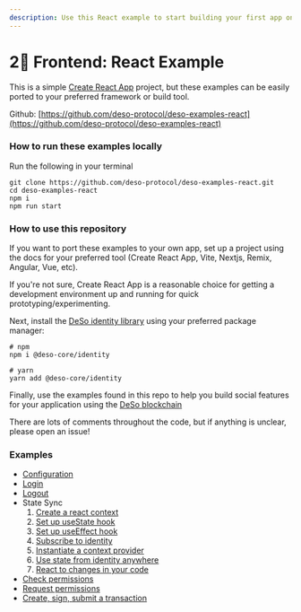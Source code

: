 ```yaml
---
description: Use this React example to start building your first app on DeSo
---
```


# 2⃣ Frontend: React Example

This is a simple [Create React App](https://create-react-app.dev/docs/getting-started) project, but these examples can be easily ported to your preferred framework or build tool.

Github: [https://github.com/deso-protocol/deso-examples-react](https://github.com/deso-protocol/deso-examples-react)

### How to run these examples locally

Run the following in your terminal

```
git clone https://github.com/deso-protocol/deso-examples-react.git
cd deso-examples-react
npm i
npm run start
```

### How to use this repository

If you want to port these examples to your own app, set up a project using the docs for your preferred tool (Create React App, Vite, Nextjs, Remix, Angular, Vue, etc).

If you're not sure, Create React App is a reasonable choice for getting a development environment up and running for quick prototyping/experimenting.

Next, install the [DeSo identity library](https://www.npmjs.com/package/@deso-core/identity) using your preferred package manager:

```
# npm
npm i @deso-core/identity

# yarn
yarn add @deso-core/identity
```

Finally, use the examples found in this repo to help you build social features for your application using the [DeSo blockchain](https://deso.com/)

There are lots of comments throughout the code, but if anything is unclear, please open an issue!

### Examples

* [Configuration](https://github.com/deso-protocol/deso-examples-react/blob/main/src/routes/root.jsx#L7)
* [Login](https://github.com/deso-protocol/deso-examples-react/blob/main/src/components/nav.jsx#L27)
* [Logout](https://github.com/deso-protocol/deso-examples-react/blob/main/src/components/nav.jsx#L31)
* State Sync
  1. [Create a react context](https://github.com/deso-protocol/deso-examples-react/blob/main/src/contexts.js#L7)
  2. [Set up useState hook](https://github.com/deso-protocol/deso-examples-react/blob/main/src/routes/root.jsx#L18)
  3. [Set up useEffect hook](https://github.com/deso-protocol/deso-examples-react/blob/main/src/routes/root.jsx#L24)
  4. [Subscribe to identity](https://github.com/deso-protocol/deso-examples-react/blob/main/src/routes/root.jsx#L40)
  5. [Instantiate a context provider](https://github.com/deso-protocol/deso-examples-react/blob/main/src/routes/root.jsx#L117)
  6. [Use state from identity anywhere](https://github.com/deso-protocol/deso-examples-react/blob/main/src/components/nav.jsx#L8)
  7. [React to changes in your code](https://github.com/deso-protocol/deso-examples-react/blob/main/src/components/nav.jsx#L16)
* [Check permissions](https://github.com/deso-protocol/deso-examples-react/blob/main/src/routes/sign-and-submit-tx.jsx#L8)
* [Request permissions](https://github.com/deso-protocol/deso-examples-react/blob/main/src/routes/sign-and-submit-tx.jsx#L50)
* [Create, sign, submit a transaction](https://github.com/deso-protocol/deso-examples-react/blob/main/src/routes/sign-and-submit-tx.jsx#L61)

